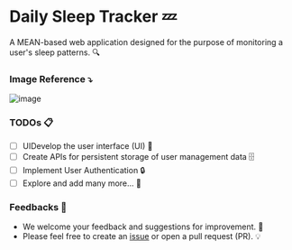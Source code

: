 # Daily Sleep Tracker 💤
A MEAN-based web application designed for the purpose of monitoring a user's sleep patterns. 🔍 

### Image Reference ⤵️
![image](https://github.com/SandeepUrankar/daily-sleep-tracker/assets/66010653/392d0efc-29e2-4316-874e-ed5405035a5d)

### TODOs 📋 
- [ ] UIDevelop the user interface (UI) 🎨
- [ ] Create APIs for persistent storage of user management data 🗄️
- [ ] Implement User Authentication 🔒
- [ ] Explore and add many more... 🔄

### Feedbacks 📣
- We welcome your feedback and suggestions for improvement. 🙏
- Please feel free to create an [issue](https://github.com/SandeepUrankar/daily-sleep-tracker/issues/new) or open a pull request (PR). 💡
